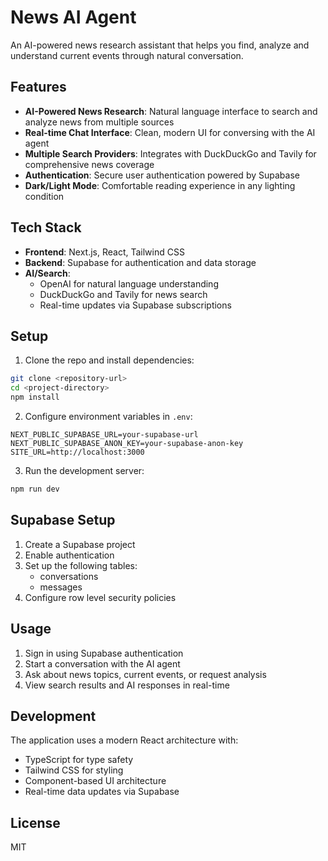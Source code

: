 # News AI Agent

An AI-powered news research assistant that helps you find, analyze and understand current events through natural conversation.

## Features

- **AI-Powered News Research**: Natural language interface to search and analyze news from multiple sources
- **Real-time Chat Interface**: Clean, modern UI for conversing with the AI agent
- **Multiple Search Providers**: Integrates with DuckDuckGo and Tavily for comprehensive news coverage
- **Authentication**: Secure user authentication powered by Supabase
- **Dark/Light Mode**: Comfortable reading experience in any lighting condition

## Tech Stack

- **Frontend**: Next.js, React, Tailwind CSS
- **Backend**: Supabase for authentication and data storage
- **AI/Search**: 
  - OpenAI for natural language understanding
  - DuckDuckGo and Tavily for news search
  - Real-time updates via Supabase subscriptions

## Setup

1. Clone the repo and install dependencies:
```bash
git clone <repository-url>
cd <project-directory>
npm install
```

2. Configure environment variables in `.env`:
```
NEXT_PUBLIC_SUPABASE_URL=your-supabase-url
NEXT_PUBLIC_SUPABASE_ANON_KEY=your-supabase-anon-key
SITE_URL=http://localhost:3000
```

3. Run the development server:
```bash
npm run dev
```

## Supabase Setup

1. Create a Supabase project
2. Enable authentication
3. Set up the following tables:
   - conversations
   - messages
4. Configure row level security policies

## Usage

1. Sign in using Supabase authentication
2. Start a conversation with the AI agent
3. Ask about news topics, current events, or request analysis
4. View search results and AI responses in real-time

## Development

The application uses a modern React architecture with:
- TypeScript for type safety
- Tailwind CSS for styling
- Component-based UI architecture
- Real-time data updates via Supabase

## License

MIT